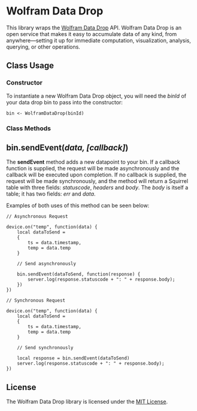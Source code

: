 # Wolfram Data Drop

This library wraps the [Wolfram Data Drop](www.wolfram.com/datadrop/) API. Wolfram Data Drop is an open service that makes it easy to accumulate data of any kind, from anywhere—setting it up for immediate computation, visualization, analysis, querying, or other operations.

## Class Usage

### Constructor

To instantiate a new Wolfram Data Drop object, you will need the *binId* of your data drop bin to pass into the constructor:

```squirrel
bin <- WolframDataDrop(binId)
```

### Class Methods

## bin.sendEvent(*data, [callback]*)

The **sendEvent** method adds a new datapoint to your bin. If a callback function is supplied, the request will be made asynchronously and the callback will be executed upon completion. If no callback is supplied, the request will be made synchronously, and the method will return a Squirrel table with three fields: *statuscode*, *headers* and *body*. The *body* is itself a table; it has two fields: *err* and *data*.

Examples of both uses of this method can be seen below:

```squirrel
// Asynchronous Request

device.on("temp", function(data) {
    local dataToSend = 
    {
        ts = data.timestamp,
        temp = data.temp
    }

    // Send asynchronously
    
    bin.sendEvent(dataToSend, function(response) {
        server.log(response.statuscode + ": " + response.body);
    })
})
```

```squirrel
// Synchronous Request

device.on("temp", function(data) {
    local dataToSend = 
    {
        ts = data.timestamp,
        temp = data.temp
    }

    // Send synchronously
    
    local response = bin.sendEvent(dataToSend)
    server.log(response.statuscode + ": " + response.body);
})
```

## License

The Wolfram Data Drop library is licensed under the [MIT License](./LICENSE).
